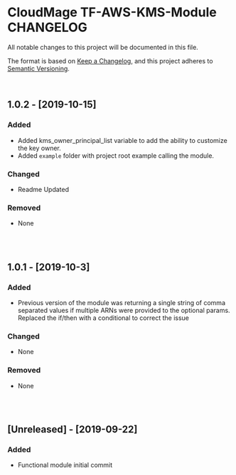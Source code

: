 # CloudMage TF-AWS-KMS-Module CHANGELOG

All notable changes to this project will be documented in this file.

The format is based on [Keep a Changelog](https://keepachangelog.com/en/1.0.0/),
and this project adheres to [Semantic Versioning](https://semver.org/spec/v2.0.0.html).

<br>

## 1.0.2 - [2019-10-15]

### Added

- Added kms_owner_principal_list variable to add the ability to customize the key owner.
- Added `example` folder with project root example calling the module.

### Changed

- Readme Updated

### Removed

- None

<br><br>

## 1.0.1 - [2019-10-3]

<!-- markdownlint-disable MD024 -->
### Added

- Previous version of the module was returning a single string of comma separated values if multiple ARNs were provided to the optional params. Replaced the if/then with a conditional to correct the issue

### Changed

- None

### Removed

- None

<br><br>

## [Unreleased] - [2019-09-22]

### Added

- Functional module initial commit

